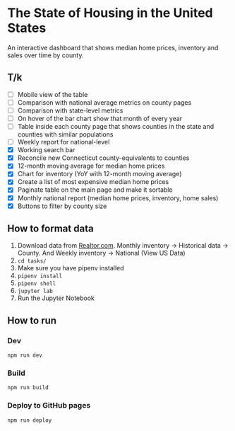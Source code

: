 # The State of Housing in the United States

An interactive dashboard that shows median home prices, inventory and sales over time by county.

## T/k
- [ ] Mobile view of the table
- [ ] Comparison with national average metrics on county pages
- [ ] Comparison with state-level metrics
- [ ] On hover of the bar chart show that month of every year
- [ ] Table inside each county page that shows counties in the state and counties with similar populations
- [ ] Weekly report for national-level
- [X] Working search bar
- [X] Reconcile new Connecticut county-equivalents to counties
- [X] 12-month moving average for median home prices
- [X] Chart for inventory (YoY with 12-month moving average)
- [X] Create a list of most expensive median home prices
- [X] Paginate table on the main page and make it sortable
- [X] Monthly national report (median home prices, inventory, home sales)
- [X] Buttons to filter by county size

## How to format data
1. Download data from [Realtor.com](https://www.realtor.com/research/data/). Monthly inventory -> Historical data -> County. And Weekly inventory -> National (View US Data)
2. `cd tasks/`
3. Make sure you have pipenv installed
4. `pipenv install`
5. `pipenv shell`
6. `jupyter lab`
7. Run the Jupyter Notebook

## How to run

### Dev
`npm run dev`

### Build
`npm run build`

### Deploy to GitHub pages
`npm run deploy`
